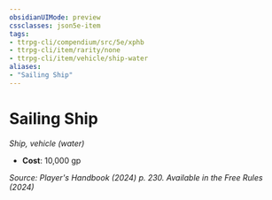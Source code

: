 ```yaml
---
obsidianUIMode: preview
cssclasses: json5e-item
tags:
- ttrpg-cli/compendium/src/5e/xphb
- ttrpg-cli/item/rarity/none
- ttrpg-cli/item/vehicle/ship-water
aliases: 
- "Sailing Ship"
---
```

# Sailing Ship
*Ship, vehicle (water)*  


- **Cost**: 10,000 gp

*Source: Player's Handbook (2024) p. 230. Available in the Free Rules (2024)*